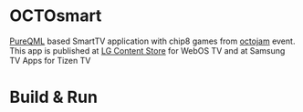 # OCTOsmart
[PureQML](https://pureqml.com/) based SmartTV application with chip8 games from [octojam](http://www.awfuljams.com/octojam-v) event. This app is published at [LG Content Store](https://www.lgappstv.com/) for WebOS TV and at Samsung TV Apps for Tizen TV

# Build & Run

